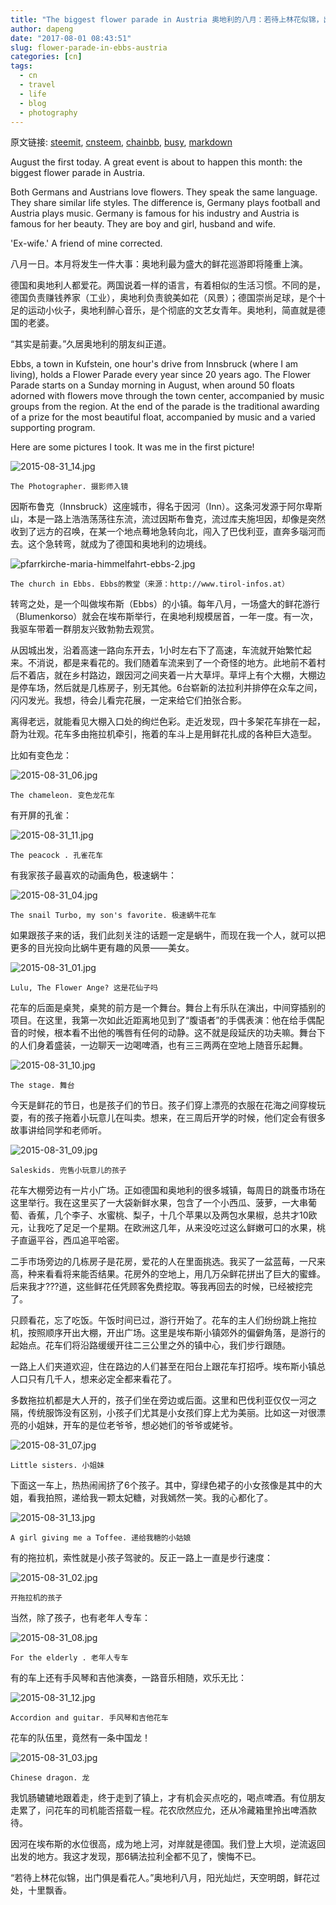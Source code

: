 ```yaml
---
title: "The biggest flower parade in Austria 奥地利的八月：若待上林花似锦，出门俱是看花人"
author: dapeng
date: "2017-08-01 08:43:51"
slug: flower-parade-in-ebbs-austria
categories: [cn]
tags: 
  - cn
  - travel
  - life
  - blog
  - photography
---
```


原文链接: [steemit](https://steemit.com/cn/@dapeng/flower-parade-in-ebbs-austria), [cnsteem](https://cnsteem.com/cn/@dapeng/flower-parade-in-ebbs-austria), [chainbb](https://chainbb.com/cn/@dapeng/flower-parade-in-ebbs-austria), [busy](https://busy.org/cn/@dapeng/flower-parade-in-ebbs-austria), [markdown](https://raw.githubusercontent.com/pzhaonet/steem_mirror/master/content/post/flower-parade-in-ebbs-austria.md)

August the first today. A great event is about to happen this month: the biggest flower parade in Austria.


Both Germans and Austrians love flowers. They speak the same language. They share similar life styles. The difference is, Germany plays football and Austria plays music. Germany is famous for his industry and Austria is famous for her beauty.  They are boy and girl, husband and wife.


'Ex-wife.' A friend of mine corrected. 


八月一日。本月将发生一件大事：奥地利最为盛大的鲜花巡游即将隆重上演。


德国和奥地利人都爱花。两国说着一样的语言，有着相似的生活习惯。不同的是，德国负责赚钱养家（工业），奥地利负责貌美如花（风景）；德国崇尚足球，是个十足的运动小伙子，奥地利醉心音乐，是个彻底的文艺女青年。奥地利，简直就是德国的老婆。


“其实是前妻。”久居奥地利的朋友纠正道。


Ebbs, a town in Kufstein, one hour's drive from Innsbruck (where I am living), holds a Flower Parade every year since 20 years ago. The Flower Parade starts on a Sunday morning in August, when around 50 floats adorned with flowers move through the town center, accompanied by music groups from the region. At the end of the parade is the traditional awarding of a prize for the most beautiful float, accompanied by music and a varied supporting program. 


Here are some pictures I took.  It was me in the first picture!





![2015-08-31_14.jpg](https://steemitimages.com/DQmWCjAWrmdZGKxYLpWsGgg78NUj8GP2VpDhUKhhE4NxMEM/2015-08-31_14.jpg)


`The Photographer. 摄影师入镜`


因斯布鲁克（Innsbruck）这座城市，得名于因河（Inn）。这条河发源于阿尔卑斯山，本是一路上浩浩荡荡往东流，流过因斯布鲁克，流过库夫施坦因，却像是突然收到了远方的召唤，在某一个地点蓦地急转向北，闯入了巴伐利亚，直奔多瑙河而去。这个急转弯，就成为了德国和奥地利的边境线。


![pfarrkirche-maria-himmelfahrt-ebbs-2.jpg](https://steemitimages.com/DQmcmM4ho4DnzbNNmtA4pMhBYiQ258LBYiwsSFNumRHSkHx/pfarrkirche-maria-himmelfahrt-ebbs-2.jpg)


`The church in Ebbs. Ebbs的教堂（来源：http://www.tirol-infos.at）`


转弯之处，是一个叫做埃布斯（Ebbs）的小镇。每年八月，一场盛大的鲜花游行（Blumenkorso）就会在埃布斯举行，在奥地利规模居首，一年一度。有一次，我驱车带着一群朋友兴致勃勃去观赏。


从因城出发，沿着高速一路向东开去，1小时左右下了高速，车流就开始繁忙起来。不消说，都是来看花的。我们随着车流来到了一个奇怪的地方。此地前不着村后不着店，就在乡村路边，跟因河之间夹着一片大草坪。草坪上有个大棚，大棚边是停车场，然后就是几栋房子，别无其他。6台崭新的法拉利并排停在众车之间，闪闪发光。我想，待会儿看完花展，一定来给它们拍张合影。


离得老远，就能看见大棚入口处的绚烂色彩。走近发现，四十多架花车排在一起，蔚为壮观。花车多由拖拉机牵引，拖着的车斗上是用鲜花扎成的各种巨大造型。


比如有变色龙：


![2015-08-31_06.jpg](https://steemitimages.com/DQmcdrghfgm89dDLsrhdmvMmv1ToLScpw5Zq4XQSjqfzuci/2015-08-31_06.jpg)


`The chameleon. 变色龙花车`


有开屏的孔雀：

![2015-08-31_11.jpg](https://steemitimages.com/DQmPr52Q1XbKztGEnmoVapyi8abShGgEPohVEQoEfJDYaDV/2015-08-31_11.jpg)


`The peacock . 孔雀花车`


有我家孩子最喜欢的动画角色，极速蜗牛：


![2015-08-31_04.jpg](https://steemitimages.com/DQmbZDVWowtpzH51oXn3jnCvqQek7A4HaEQttLuMB3DBJDz/2015-08-31_04.jpg)


`The snail Turbo, my son's favorite. 极速蜗牛花车`


如果跟孩子来的话，我们此刻关注的话题一定是蜗牛，而现在我一个人，就可以把更多的目光投向比蜗牛更有趣的风景——美女。


![2015-08-31_01.jpg](https://steemitimages.com/DQmZW6DKX8M1Pzz55UpwSup2h5HoG1ACAQpmKzHfSgBqiqj/2015-08-31_01.jpg)


`Lulu, The Flower Ange? 这是花仙子吗`


花车的后面是桌凳，桌凳的前方是一个舞台。舞台上有乐队在演出，中间穿插别的项目。在这里，我第一次如此近距离地见到了“腹语者”的手偶表演：他在给手偶配音的时候，根本看不出他的嘴唇有任何的动静。这不就是段延庆的功夫嘛。舞台下的人们身着盛装，一边聊天一边喝啤酒，也有三三两两在空地上随音乐起舞。


![2015-08-31_10.jpg](https://steemitimages.com/DQmet2bRYTosbuozfaMysUBVFiT5aVMfqcndrQfHkR3L8ar/2015-08-31_10.jpg)


`The stage. 舞台`


今天是鲜花的节日，也是孩子们的节日。孩子们穿上漂亮的衣服在花海之间穿梭玩耍，有的孩子拖着小玩意儿在叫卖。想来，在三周后开学的时候，他们定会有很多故事讲给同学和老师听。


![2015-08-31_09.jpg](https://steemitimages.com/DQmUs6LD2YENgofLEbuT2frAbXQ8rzhg5hNKKcMTFXhK9MC/2015-08-31_09.jpg)


`Saleskids. 兜售小玩意儿的孩子`


花车大棚旁边有一片小广场。正如德国和奥地利的很多城镇，每周日的跳蚤市场在这里举行。我在这里买了一大袋新鲜水果，包含了一个小西瓜、菠萝，一大串葡萄、香蕉，几个李子、水蜜桃、梨子，十几个苹果以及两包水果椒，总共才10欧元，让我吃了足足一个星期。在欧洲这几年，从来没吃过这么鲜嫩可口的水果，桃子直逼平谷，西瓜追平哈密。


二手市场旁边的几栋房子是花房，爱花的人在里面挑选。我买了一盆蓝莓，一尺来高，种来看看将来能否结果。花房外的空地上，用几万朵鲜花拼出了巨大的蜜蜂。后来我才???道，这些鲜花任凭顾客免费挖取。等我再回去的时候，已经被挖完了。


只顾看花，忘了吃饭。午饭时间已过，游行开始了。花车的主人们纷纷跳上拖拉机，按照顺序开出大棚，开出广场。这里是埃布斯小镇郊外的偏僻角落，是游行的起始点。花车们将沿路缓缓开往二三公里之外的镇中心，我们步行跟随。


一路上人们夹道欢迎，住在路边的人们甚至在阳台上跟花车打招呼。埃布斯小镇总人口只有几千人，想来必定全都来看花了。


多数拖拉机都是大人开的，孩子们坐在旁边或后面。这里和巴伐利亚仅仅一河之隔，传统服饰没有区别，小孩子们尤其是小女孩们穿上尤为美丽。比如这一对很漂亮的小姐妹，开车的是位老爷爷，想必她们的爷爷或姥爷。


![2015-08-31_07.jpg](https://steemitimages.com/DQmRv2dERuDNtXuwgY3pJV8iFc9Bt6aY26MP9Fxq8C2TsrP/2015-08-31_07.jpg)


`Little sisters. 小姐妹`


下面这一车上，热热闹闹挤了6个孩子。其中，穿绿色裙子的小女孩像是其中的大姐，看我拍照，递给我一颗太妃糖，对我嫣然一笑。我的心都化了。


![2015-08-31_13.jpg](https://steemitimages.com/DQmUcktqv7vavQzmpek75k21FkCro1kT5bf67wuEiA82yC5/2015-08-31_13.jpg)


`A girl giving me a Toffee. 递给我糖的小姑娘`


有的拖拉机，索性就是小孩子驾驶的。反正一路上一直是步行速度：


![2015-08-31_02.jpg](https://steemitimages.com/DQmW2huWwWFk4EuNME9WKhyC8mBznURVsg6o5WcgNDTcPew/2015-08-31_02.jpg)


`开拖拉机的孩子`


当然，除了孩子，也有老年人专车：


![2015-08-31_08.jpg](https://steemitimages.com/DQmUDrkkaF66T4jkGnhLnXkdvFzM5SZqy9YbThu2mx5WKDo/2015-08-31_08.jpg)


`For the elderly . 老年人专车`


有的车上还有手风琴和吉他演奏，一路音乐相随，欢乐无比：


![2015-08-31_12.jpg](https://steemitimages.com/DQma2eoK9bZ9YXyzkNKfG89TUpRYEu6Z7P4wW3jXcdbUAuA/2015-08-31_12.jpg)


`Accordion and guitar. 手风琴和吉他花车`


花车的队伍里，竟然有一条中国龙！


![2015-08-31_03.jpg](https://steemitimages.com/DQmPnXE1gSWT4whmBL62YtF83eUPUedQwond8QYCZwvV2aJ/2015-08-31_03.jpg)


`Chinese dragon. 龙`


我饥肠辘辘地跟着走，终于走到了镇上，才有机会买点吃的，喝点啤酒。有位朋友走累了，问花车的司机能否搭载一程。花农欣然应允，还从冷藏箱里拎出啤酒款待。


因河在埃布斯的水位很高，成为地上河，对岸就是德国。我们登上大坝，逆流返回出发的地方。我这才发现，那6辆法拉利全都不见了，懊悔不已。


“若待上林花似锦，出门俱是看花人。”奥地利八月，阳光灿烂，天空明朗，鲜花过处，十里飘香。
